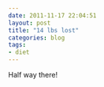 ```yaml
---
date: 2011-11-17 22:04:51
layout: post
title: "14 lbs lost"
categories: blog
tags:
- diet
---
```


Half way there!

